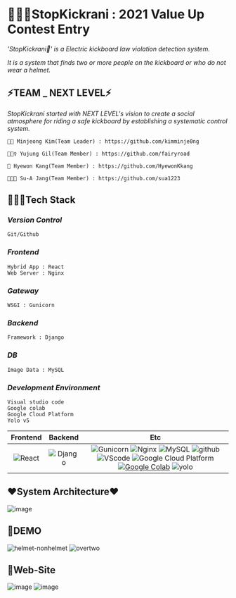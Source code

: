 # 🚴🏻‍♂️StopKickrani : 2021 Value Up Contest Entry


*'StopKickrani🚴' is a Electric kickboard law violation detection system.*

 *It is a system that finds two or more people on the kickboard or who do not wear a helmet.*
 


 
 ## ⚡TEAM _ NEXT LEVEL⚡
  
  *StopKickrani started with NEXT LEVEL's vision to create a social atmosphere for riding a safe kickboard by establishing a systematic control system.*
  
 
    🎅🏻 Minjeong Kim(Team Leader) : https://github.com/kimminje0ng
    
    🕵🏼‍♀️ Yujung Gil(Team Member) : https://github.com/fairyroad
    
    🙈 Hyewon Kang(Team Member) : https://github.com/HyewonKkang
  
    👩🏻‍🚀 Su-A Jang(Team Member) : https://github.com/sua1223
    


## 🏊🏼‍♂️Tech Stack
### *Version Control*
    Git/Github

### *Frontend*
    Hybrid App : React
    Web Server : Nginx

### *Gateway*
    WSGI : Gunicorn

### *Backend*
    Framework : Django

### *DB*
    Image Data : MySQL
 
### *Development Environment*
    Visual studio code
    Google colab
    Google Cloud Platform
    Yolo v5
    
    
    
|         Frontend         |      Backend      |         Etc          |
| :----------------------: | :---------------: | :------------------: |
| <img alt="React" src="https://img.shields.io/badge/react-%2320232a.svg?style=for-the-badge&logo=react&logoColor=%2361DAFB"/> | <img alt = "Django" src="https://img.shields.io/badge/Django-%2320232a.svg?style=for-the-badge&logo=Django&logoColor=%2361DAFB"/> | ![Gunicorn](https://img.shields.io/badge/gunicorn-v20.0.4-darkgreen?logo=gunicorn) ![Nginx](https://img.shields.io/badge/Nginx-v1.14.0-brightgreen?logo=nginx) ![MySQL](https://img.shields.io/badge/mysql-v4.2.11-blue?logo=mysql)  ![github](https://img.shields.io/badge/github-gray?logo=github) ![VScode](https://img.shields.io/badge/VScode-v1.52.1-blue?logo=visual-studio-code) ![Google Cloud Platform](https://img.shields.io/badge/Google_Cloud_Platform-VM_instance-red?logo=gcp) [![Google Colab](https://colab.research.google.com/assets/colab-badge.svg)](https://colab.research.google.com/github/Naereen/badges)  ![yolo](https://img.shields.io/badge/yolo-v5-blue?logo=yolo)|


## ❤System Architecture❤
 ![image](https://user-images.githubusercontent.com/74306759/126146121-59409bbd-2185-4ba7-9142-66b4032b0ba1.png)

## 🛴DEMO
![helmet-nonhelmet](https://user-images.githubusercontent.com/70890638/133029771-e3735a77-ab0d-4b6b-b1c6-6a22c440cf56.gif)
![overtwo](https://user-images.githubusercontent.com/70890638/133030232-9b2fcfc0-e5d1-400a-ac15-19b6b197e85a.gif)

## 📌Web-Site
![image](https://user-images.githubusercontent.com/70890638/133030904-dac6afd6-0de6-4773-812d-a82cb7f1b1ee.png)
![image](https://user-images.githubusercontent.com/70890638/133030765-b930660d-9a9a-41d3-9ac8-2a2db913afa7.png)

